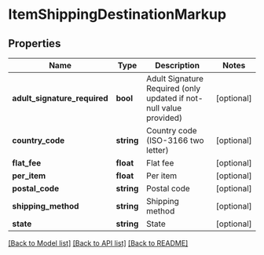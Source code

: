 # ItemShippingDestinationMarkup

## Properties
Name | Type | Description | Notes
------------ | ------------- | ------------- | -------------
**adult_signature_required** | **bool** | Adult Signature Required (only updated if not-null value provided) | [optional] 
**country_code** | **string** | Country code (ISO-3166 two letter) | [optional] 
**flat_fee** | **float** | Flat fee | [optional] 
**per_item** | **float** | Per item | [optional] 
**postal_code** | **string** | Postal code | [optional] 
**shipping_method** | **string** | Shipping method | [optional] 
**state** | **string** | State | [optional] 

[[Back to Model list]](../README.md#documentation-for-models) [[Back to API list]](../README.md#documentation-for-api-endpoints) [[Back to README]](../README.md)


